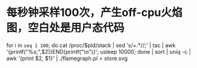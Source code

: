 # 每秒钟采样100次，产生off-cpu火焰图，空白处是用户态代码
for i in `seq 1 100`; do cat /proc/$pid/stack | sed 's/+.*//;' | tac | awk '{printf("%s;",$2)}END{printf("\n")}'; usleep 10000; done | sort | uniq -c | awk '{print $2, $1}' | ./flamegraph.pl > store.svg
